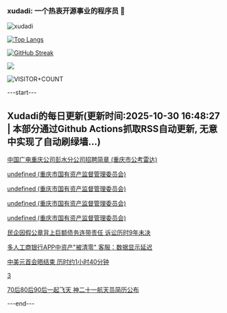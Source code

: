 ### xudadi: 一个热衷开源事业的程序员 👋

![xudadi](https://github-readme-stats-git-masterorgs-github-readme-stats-team.vercel.app/api?username=xudadi)

[![Top Langs](https://github-readme-stats.vercel.app/api/top-langs/?username=xudadi)](https://github.com/anuraghazra/github-readme-stats)

[![GitHub Streak](https://streak-stats.demolab.com?user=xudadi&locale=zh_Hans)](https://git.io/streak-stats)

![](https://raw.githubusercontent.com/xudadi/xudadi/main/assets/github-contribution-grid-snake.svg)

![VISITOR+COUNT](https://komarev.com/ghpvc/?username=xudadi&label=VISITOR+COUNT)


---start---

## Xudadi的每日更新(更新时间:2025-10-30 16:48:27 | 本部分通过Github Actions抓取RSS自动更新, 无意中实现了自动刷绿墙...)

[中国广电重庆公司彭水分公司招聘简章 (重庆市公考雷达)](https://www.gongkaoleida.com/article/2669161)

[undefined (重庆市国有资产监督管理委员会)](https://dadilab.github.io/feeds/all.xml)

[undefined (重庆市国有资产监督管理委员会)](https://dadilab.github.io/feeds/all.xml)

[undefined (重庆市国有资产监督管理委员会)](https://dadilab.github.io/feeds/all.xml)

[undefined (重庆市国有资产监督管理委员会)](https://dadilab.github.io/feeds/all.xml)

[民企因假公章背上巨额债务连带责任 诉讼历时9年未决](https://m.163.com/news/article/KD4BK98E0514R9P4.html)

[多人工商银行APP中资产"被清零" 客服：数据显示延迟](https://m.163.com/news/article/KD47OT0S0514EGPO.html)

[中美元首会晤结束 历时约1小时40分钟](https://m.163.com/news/article/KD48BB2H000189PS.html)

[3](https://m.163.com/touch/news/sub/domestic)

[70后80后90后一起飞天 神二十一航天员简历公布](https://m.163.com/news/article/KD47256P000189PS.html)

---end---

